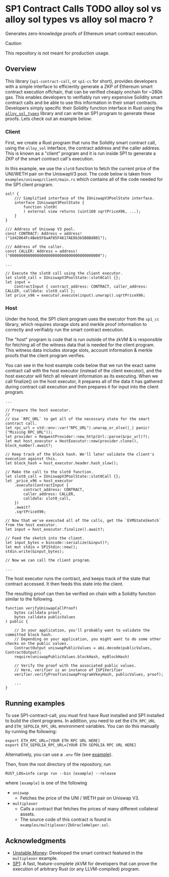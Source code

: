 # SP1 Contract Calls TODO alloy sol vs alloy sol types vs alloy sol macro ?

Generates zero-knowledge proofs of Ethereum smart contract execution. 

> [!CAUTION]
>
> This repository is not meant for production usage.

## Overview

This library (`sp1-contract-call`, or `sp1-cc` for short), provides developers with a simple interface to efficiently generate a ZKP of Ethereum smart contract execution offchain, that can be verified cheaply onchain for ~280k gas. This enables developers to verifiably run very expensive Solidity smart contract calls and be able to use this information in their smart contracts. Developers simply specific their Solidity function interface in Rust using the [`alloy_sol_types`](https://docs.rs/alloy-sol-types/latest/alloy_sol_types/) library and can write an SP1 program to generate these proofs. Lets check out an example below:

### Client

First, we create a Rust program that runs the Solidity smart contract call, using the `alloy_sol` interface, the contract address and the caller address. This is known as a "client" program and it is run inside SP1 to generate a ZKP of the smart contract call's execution.

In this example, we use the `slot0` function to fetch the current price of the UNI/WETH pair on the UniswapV3 pool. The code below is taken from `examples/uniswap/client/main.rs` which contains all of the code needed for the SP1 client program.

```
sol! {
    /// Simplified interface of the IUniswapV3PoolState interface.
    interface IUniswapV3PoolState {
        function slot0(
        ) external view returns (uint160 sqrtPriceX96, ...);
    }
}

/// Address of Uniswap V3 pool.
const CONTRACT: Address = address!("1d42064Fc4Beb5F8aAF85F4617AE8b3b5B8Bd801");

/// Address of the caller.
const CALLER: Address = address!("0000000000000000000000000000000000000000");

...

// Execute the slot0 call using the client executor.
let slot0_call = IUniswapV3PoolState::slot0Call {};
let input =
    ContractInput { contract_address: CONTRACT, caller_address: CALLER, calldata: slot0_call };
let price_x96 = executor.execute(input).unwrap().sqrtPriceX96;
```

### Host

Under the hood, the SP1 client program uses the executor from the `sp1_cc` library, which requires storage slots and merkle proof information to correctly and verifiably run the smart contract execution.

The "host" program is code that is run outside of the zkVM & is responsible for fetching all of the witness data that is needed for the client program. This witness data includes storage slots, account information & merkle proofs that the client program verifies.

You can see in the host example code below that we run the exact same contract call with the host executor (instead of the client executor), and the host executor will fetch all relevant information as its executing. When we call finalize() on the host executor, it prepares all of the data it has gathered during contract call execution and then prepares it for input into the client program.

```
...

// Prepare the host executor.
//
// Use `RPC_URL` to get all of the necessary state for the smart contract call.
let rpc_url = std::env::var("RPC_URL").unwrap_or_else(|_| panic!("Missing RPC_URL"));
let provider = ReqwestProvider::new_http(Url::parse(&rpc_url)?);
let mut host_executor = HostExecutor::new(provider.clone(), block_number).await?;

// Keep track of the block hash. We'll later validate the client's execution against this.
let block_hash = host_executor.header.hash_slow();

// Make the call to the slot0 function.
let slot0_call = IUniswapV3PoolState::slot0Call {};
let _price_x96 = host_executor
    .execute(ContractInput {
        contract_address: CONTRACT,
        caller_address: CALLER,
        calldata: slot0_call,
    })
    .await?
    .sqrtPriceX96;

// Now that we've executed all of the calls, get the `EVMStateSketch` from the host executor.
let input = host_executor.finalize().await?;

// Feed the sketch into the client.
let input_bytes = bincode::serialize(&input)?;
let mut stdin = SP1Stdin::new();
stdin.write(&input_bytes);

// Now we can call the client program.

...

```

The host executor runs the contract, and keeps track of the state that contract accessed. It then feeds this state into the client. 

The resulting proof can then be verified on chain with a Solidity function similar to the following.

```
function verifyUniswapCallProof(
    bytes calldata proof,
    bytes calldata publicValues
) public {
		
    // In your application, you'll probably want to validate the committed block hash. 
    // Depending on your application, you might want to do some other checks on the public values.
    ContractOutput uniswapPublicValues = abi.decode(publicValues, ContractOutput);
    require(uniswapPublicValues.blockHash, myBlockHash)

    // Verify the proof with the associated public values.
    // Here, verifier is an instance of ISP1Verifier
    verifier.verifyProof(uniswapProgramVkeyHash, publicValues, proof);

    ...
}
```
## Running examples

To use SP1-contract-call, you must first have Rust installed and SP1 installed to build the client programs. In addition, you need to set the `ETH_RPC_URL` and `ETH_SEPOLIA_RPC_URL` environment variables. You can do this manually by running the following:

```
export ETH_RPC_URL=[YOUR ETH RPC URL HERE]
export ETH_SEPOLIA_RPC_URL=[YOUR ETH SEPOLIA RPC URL HERE]
``` 

Alternatively, you can use a `.env` file (see [example](./example.env)).

Then, from the root directory of the repository, run 

```RUST_LOG=info cargo run --bin [example] --release``` 

where `[example]` is one of the following
* `uniswap`
    * Fetches the price of the UNI / WETH pair on Uniswap V3.
* `multiplexer`
    * Calls a contract that fetches the prices of many different collateral assets.
    * The source code of this contract is found in `examples/multiplexer/ZkOracleHelper.sol`.


## Acknowledgments

* [Unstable.Money](https://www.unstable.money/): Developed the smart contract featured in the `multiplexer` example.
* [SP1](https://github.com/succinctlabs/sp1): A fast, feature-complete zkVM for developers that can prove the execution of arbitrary Rust (or any LLVM-compiled) program.